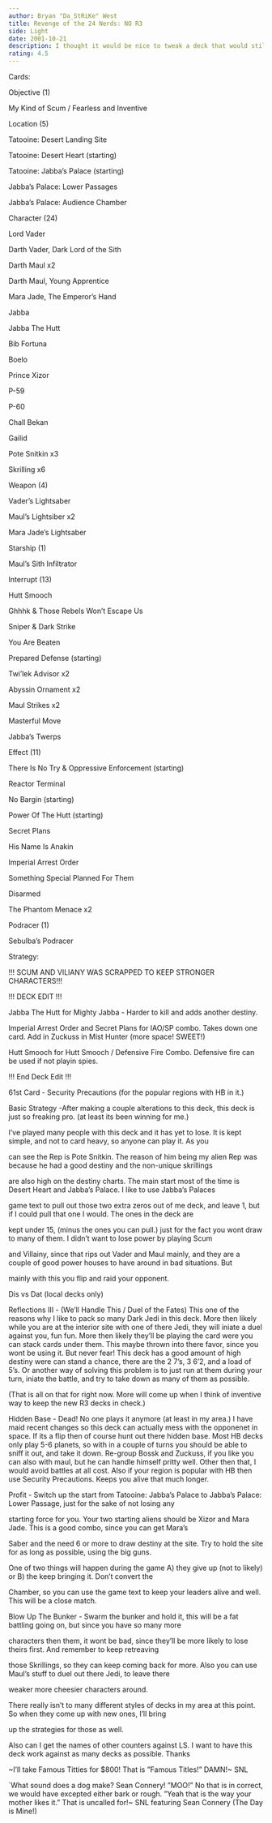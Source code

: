 ```yaml
---
author: Bryan "Da_StRiKe" West
title: Revenge of the 24 Nerds: NO R3
side: Light
date: 2001-10-21
description: I thought it would be nice to tweak a deck that would still stand a chance for the Reflections III war, without packing Reflection III itself.
rating: 4.5
---
```

Cards: 

Objective (1)
My Kind of Scum / Fearless and Inventive

Location (5)
Tatooine: Desert Landing Site
Tatooine: Desert Heart (starting)
Tatooine: Jabba’s Palace (starting)
Jabba’s Palace: Lower Passages
Jabba’s Palace: Audience Chamber

Character (24)
Lord Vader
Darth Vader, Dark Lord of the Sith
Darth Maul x2
Darth Maul, Young Apprentice
Mara Jade, The Emperor’s Hand
Jabba
Jabba The Hutt
Bib Fortuna
Boelo
Prince Xizor
P-59
P-60
Chall Bekan
Gailid
Pote Snitkin x3
Skrilling x6

Weapon (4)
Vader’s Lightsaber
Maul’s Lightsiber x2
Mara Jade’s Lightsaber

Starship (1)
Maul’s Sith Infiltrator

Interrupt (13)
Hutt Smooch
Ghhhk & Those Rebels Won’t Escape Us
Sniper & Dark Strike
You Are Beaten
Prepared Defense (starting)
Twi’lek Advisor x2
Abyssin Ornament x2
Maul Strikes x2
Masterful Move
Jabba’s Twerps

Effect (11)
There Is No Try & Oppressive Enforcement (starting)
Reactor Terminal
No Bargin (starting)
Power Of The Hutt (starting)
Secret Plans
His Name Is Anakin
Imperial Arrest Order
Something Special Planned For Them
Disarmed
The Phantom Menace x2

Podracer (1)
Sebulba’s Podracer 

Strategy: 

!!! SCUM AND VILlANY WAS SCRAPPED TO KEEP STRONGER CHARACTERS!!! 

!!! DECK EDIT !!!

Jabba The Hutt for Mighty Jabba - Harder to kill and adds another destiny.

Imperial Arrest Order and Secret Plans for IAO/SP combo. Takes down one card. Add in Zuckuss in Mist Hunter (more space! SWEET!)

Hutt Smooch for Hutt Smooch / Defensive Fire Combo. Defensive fire can be used if not playin spies.

!!! End Deck Edit !!!

61st Card - Security Precautions (for the popular regions with HB in it.)

Basic Strategy -After making a couple alterations to this deck, this deck is just so freaking pro. (at least its been winning for me.) 
I’ve played many people with this deck and it has yet to lose. It is kept simple, and not to card heavy, so anyone can play it. As you 
can see the Rep is Pote Snitkin. The reason of him being my alien Rep was because he had a good destiny and the non-unique skrillings 
are also high on the destiny charts. The main start most of the time is Desert Heart and Jabba’s Palace. I like to use Jabba’s Palaces 
game text to pull out those two extra zeros out of me deck, and leave 1, but if I could pull that one I would. The ones in the deck are 
kept under 15, (minus the ones you can pull.) just for the fact you wont draw to many of them. I didn’t want to lose power by playing Scum 
and Villainy, since that rips out Vader and Maul mainly, and they are a couple of good power houses to have around in bad situations. But 
mainly with this you flip and raid your opponent.

Dis vs Dat (local decks only)

Reflections III - (We’ll Handle This / Duel of the Fates) This one of the reasons why I like to pack so many Dark Jedi in this deck. More then likely while you are at the interior site with one of there Jedi, they will iniate a duel against you, fun fun. More then likely they’ll be playing the card were you can stack cards under them. This maybe thrown into there favor, since you wont be using it. But never fear! This deck has a good amount of high destiny were can stand a chance, there are the 2 7’s, 3 6’2, and a load of 5’s. Or another way of solving this problem is to just run at them during your turn, iniate the battle, and try to take down as many of them as possible. 
(That is all on that for right now. More will come up when I think of inventive way to keep the new R3 decks in check.)

Hidden Base - Dead! No one plays it anymore (at least in my area.) I have maid recent changes so this deck can actually mess with the opponenet in space. If its a flip then of course hunt out there hidden base. Most HB decks only play 5-6 planets, so with in a couple of turns you should be able to sniff it out, and take it down. Re-group Bossk and Zuckuss, if you like you can also with maul, but he can handle himself pritty well. Other then that, I would avoid battles at all cost. Also if your region is popular with HB then use Security Precautions. Keeps you alive that much longer.

Profit - Switch up the start from Tatooine: Jabba’s Palace to Jabba’s Palace: Lower Passage, just for the sake of not losing any
starting force for you. Your two starting aliens should be Xizor and Mara Jade. This is a good combo, since you can get Mara’s
Saber and the need 6 or more to draw destiny at the site. Try to hold the site for as long as possible, using the big guns.
One of two things will happen during the game A) they give up (not to likely) or B) the keep bringing it. Don’t convert the
Chamber, so you can use the game text to keep your leaders alive and well. This will be a close match.

Blow Up The Bunker - Swarm the bunker and hold it, this will be a fat battling going on, but since you have so many more 
characters then them, it wont be bad, since they’ll be more likely to lose theirs first. And remember to keep retreaving 
those Skrillings, so they can keep coming back for more. Also you can use Maul’s stuff to duel out there Jedi, to leave there
weaker more cheesier characters around.

There really isn’t to many different styles of decks in my area at this point. So when they come up with new ones, I’ll bring
up the strategies for those as well.

Also can I get the names of other counters against LS. I want to have this deck work against as many decks as possible. Thanks

~I’ll take Famous Titties for $800! That is ”Famous Titles!” DAMN!~ SNL  

`What sound does a dog make? Sean Connery! ”MOO!” No that is in correct, we would have excepted either bark or rough. ”Yeah that is the way your mother likes it.” That is uncalled for!~ SNL featuring Sean Connery (The Day is Mine!)      